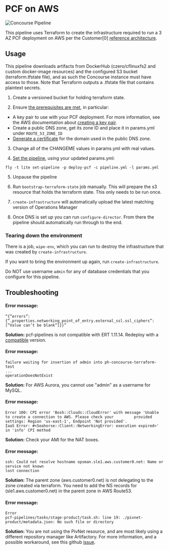 # PCF on AWS

![Concourse Pipeline](embed.png)

This pipeline uses Terraform to create the infrastructure required to run a
3 AZ PCF deployment on AWS per the Customer[0] [reference
architecture](http://docs.pivotal.io/pivotalcf/refarch/aws/aws_ref_arch.html).

## Usage

This pipeline downloads artifacts from DockerHub (czero/cflinuxfs2 and custom
docker-image resources) and the configured S3 bucket
(terraform.tfstate file), and as such the Concourse instance must have access
to those. Note that Terraform outputs a .tfstate file that contains plaintext
secrets.

1. Create a versioned bucket for holding terraform state.

2. Ensure [the prerequisites are met](https://docs.pivotal.io/pivotalcf/1-12/customizing/aws.html#prerequisities), in particular:

* A key pair to use with your PCF deployment. For more information, see the AWS documentation about [creating a key pair](http://docs.aws.amazon.com/AWSCloudFormation/latest/UserGuide/cfn-console-create-keypair.html).
* Create a public DNS zone, get its zone ID and place it in params.yml under `ROUTE_53_ZONE_ID`
* [Generate a certificate](http://docs.aws.amazon.com/elasticloadbalancing/latest/classic/ssl-server-cert.html#create-cert) for the domain used in the public DNS zone.

3. Change all of the CHANGEME values in params.yml with real values.

4. [Set the pipeline](http://concourse.ci/single-page.html#fly-set-pipeline), using your updated params.yml:
  ```
  fly -t lite set-pipeline -p deploy-pcf -c pipeline.yml -l params.yml
  ```

5. Unpause the pipeline

6. Run `bootstrap-terraform-state` job manually. This will prepare the s3 resource that holds the terraform state. This only needs to be run once.

7. `create-infrastructure` will automatically upload the latest matching version of Operations Manager

8. Once DNS is set up you can run `configure-director`. From there the pipeline should automatically run through to the end.

### Tearing down the environment

There is a job, `wipe-env`, which you can run to destroy the infrastructure
that was created by `create-infrastructure`.

If you want to bring the environment up again, run `create-infrastructure`.

Do NOT use username `admin` for any of database credentials that you configure for this pipeline.

## Troubleshooting

#### Error message: ####
   ```
   “{”errors”:{“.properties.networking_point_of_entry.external_ssl.ssl_ciphers”:[“Value can’t be blank”]}}”
   ```

   **Solution:** pcf-pipelines is not compatible with ERT 1.11.14. Redeploy with a [compatible](https://github.com/pivotal-cf/pcf-pipelines#install-pcf-pipelines) version. 

#### Error message: ####
   ```
   failure waiting for insertion of admin into ph-concourse-terraform-test
   ...
   operationDoesNotExist
   ```
   
   **Solution:** For AWS Aurora, you cannot use "admin" as a username for MySQL. 
   
   
#### Error message: ####  

    Error 100: CPI error 'Bosh::Clouds::CloudError' with message 'Unable to create a connection to AWS. Please check your         provided settings: Region 'us-east-1', Endpoint 'Not provided'.
    IaaS Error: #<Seahorse::Client::NetworkingError: execution expired>' in 'info' CPI method
    
   
   **Solution:** Check your AMI for the NAT boxes.


#### Error message: ####

    ssh: Could not resolve hostname opsman.sle1.aws.customer0.net: Name or service not known
    lost connection



   **Solution:** The parent zone (aws.customer0.net) is not delegating to the zone created via terraform. You need to add the NS records for (sle1.aws.customer0.net) in the parent zone in AWS Route53. 
   

#### Error message: ####

    Error
    pcf-pipelines/tasks/stage-product/task.sh: line 19: ./pivnet-product/metadata.json: No such file or directory



   **Solution:** You are not using the PivNet resource, and are most likely using a different repository manager like Artifactory. For more information, and a possible workaround, see this github [issue](https://github.com/pivotal-cf/pcf-pipelines/issues/192).
